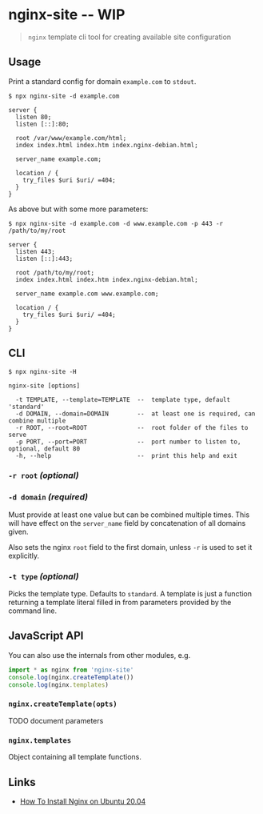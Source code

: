 # nginx-site -- WIP

> `nginx` template cli tool for creating available site configuration

## Usage

Print a standard config for domain `example.com` to `stdout`.

```
$ npx nginx-site -d example.com

server {
  listen 80;
  listen [::]:80;

  root /var/www/example.com/html;
  index index.html index.htm index.nginx-debian.html;

  server_name example.com;

  location / {
    try_files $uri $uri/ =404;
  }
}

```

As above but with some more parameters:

```
$ npx nginx-site -d example.com -d www.example.com -p 443 -r /path/to/my/root

server {
  listen 443;
  listen [::]:443;

  root /path/to/my/root;
  index index.html index.htm index.nginx-debian.html;

  server_name example.com www.example.com;

  location / {
    try_files $uri $uri/ =404;
  }
}

```

## CLI

```
$ npx nginx-site -H
```

```
nginx-site [options]

  -t TEMPLATE, --template=TEMPLATE  --  template type, default 'standard'
  -d DOMAIN, --domain=DOMAIN        --  at least one is required, can combine multiple
  -r ROOT, --root=ROOT              --  root folder of the files to serve
  -p PORT, --port=PORT              --  port number to listen to, optional, default 80
  -h, --help                        --  print this help and exit
```

### `-r root` _(optional)_


### `-d domain` _(required)_

Must provide at least one value but can be combined multiple times. This will have effect on the `server_name` field by concatenation of all domains given.

Also sets the nginx `root` field to the first domain, unless `-r` is used to set it explicitly.

### `-t type` _(optional)_

Picks the template type. Defaults to `standard`. A template is just a function returning a template literal filled in from parameters provided by the command line.

## JavaScript API

You can also use the internals from other modules, e.g.

```js
import * as nginx from 'nginx-site'
console.log(nginx.createTemplate())
console.log(nginx.templates)
```

### `nginx.createTemplate(opts)`

TODO document parameters

### `nginx.templates`

Object containing all template functions.

## Links

* [How To Install Nginx on Ubuntu 20.04](https://www.digitalocean.com/community/tutorials/how-to-install-nginx-on-ubuntu-20-04)
